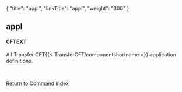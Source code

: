 {
    "title": "appl",
    "linkTitle": "appl",
    "weight": "300"
}<span id="appl"></span>

## appl

#### CFTEXT

All Transfer CFT{{< TransferCFT/componentshortname  >}} application definitions.

 

[Return to Command index](../../)
